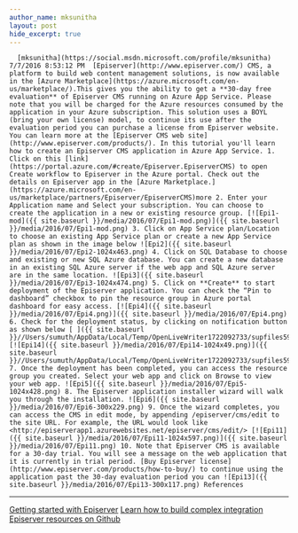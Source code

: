 ```yaml
---
author_name: mksunitha
layout: post
hide_excerpt: true
---
```

      [mksunitha](https://social.msdn.microsoft.com/profile/mksunitha)  7/7/2016 8:53:12 PM  [Episerver](http://www.episerver.com/) CMS, a platform to build web content management solutions, is now available in the [Azure Marketplace](https://azure.microsoft.com/en-us/marketplace/).This gives you the ability to get a **30-day free evaluation** of Episerver CMS running on Azure App Service. Please note that you will be charged for the Azure resources consumed by the application in your Azure subscription. This solution uses a BOYL (bring your own license) model, to continue its use after the evaluation period you can purchase a license from Episerver website. You can learn more at the [Episerver CMS web site](http://www.episerver.com/products/). In this tutorial you'll learn how to create an Episerver CMS application in Azure App Service. 1. Click on this [link](https://portal.azure.com/#create/Episerver.EpiserverCMS) to open Create workflow to Episerver in the Azure portal. Check out the details on Episerver app in the [Azure Marketplace.](https://azure.microsoft.com/en-us/marketplace/partners/Episerver/EpiserverCMS)more 2. Enter your Application name and Select your subscription. You can choose to create the application in a new or existing resource group. [![Epi1-mod]({{ site.baseurl }}/media/2016/07/Epi1-mod.png)]({{ site.baseurl }}/media/2016/07/Epi1-mod.png) 3. Click on App Service plan/Location to choose an existing App Service plan or create a new App Service plan as shown in the image below ![Epi2]({{ site.baseurl }}/media/2016/07/Epi2-1024x463.png) 4. Click on SQL Database to choose and existing or new SQL Azure database. You can create a new database in an existing SQL Azure server if the web app and SQL Azure server are in the same location. ![Epi3]({{ site.baseurl }}/media/2016/07/Epi3-1024x474.png) 5. Click on **Create** to start deployment of the Episerver application. You can check the “Pin to dashboard” checkbox to pin the resource group in Azure portal dashboard for easy access. [![Epi4]({{ site.baseurl }}/media/2016/07/Epi4.png)]({{ site.baseurl }}/media/2016/07/Epi4.png) 6. Check for the deployment status, by clicking on notification button as shown below [ ]({{ site.baseurl }}//Users/sumuth/AppData/Local/Temp/OpenLiveWriter1722092733/supfiles59273/clip_image0103.jpg)[![Epi14]({{ site.baseurl }}/media/2016/07/Epi14-1024x49.png)]({{ site.baseurl }}//Users/sumuth/AppData/Local/Temp/OpenLiveWriter1722092733/supfiles59273/clip_image0103.jpg) 7. Once the deployment has been completed, you can access the resource group you created. Select your web app and click on Browse to view your web app. ![Epi5]({{ site.baseurl }}/media/2016/07/Epi5-1024x428.png) 8. The Episerver application installer wizard will walk you through the installation. ![Epi6]({{ site.baseurl }}/media/2016/07/Epi6-300x229.png) 9. Once the wizard completes, you can access the CMS in edit mode, by appending /episerver/cms/edit to the site URL. For example, the URL would look like <http://episerverapp1.azurewebsites.net/episerver/cms/edit/> [![Epi11]({{ site.baseurl }}/media/2016/07/Epi11-1024x597.png)]({{ site.baseurl }}/media/2016/07/Epi11.png) 10. Note that Episerver CMS is available for a 30-day trial. You will see a message on the web application that it is currently in trial period. [Buy Episerver license](http://www.episerver.com/products/how-to-buy/) to continue using the application past the 30-day evaluation period you can ![Epi13]({{ site.baseurl }}/media/2016/07/Epi13-300x117.png) References
----------

 [Getting started with Episerver](http://world.episerver.com/documentation/) [Learn how to build complex integration](https://github.com/davidknipe/CookieVisitorGroupCriteria) [Episerver resources on Github](https://github.com/episerver/)     